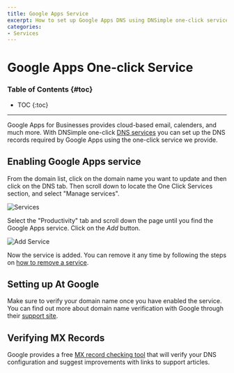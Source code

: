 ```yaml
---
title: Google Apps Service
excerpt: How to set up Google Apps DNS using DNSimple one-click service.
categories:
- Services
---
```


# Google Apps One-click Service

### Table of Contents {#toc}

* TOC
{:toc}

---

Google Apps for Businesses provides cloud-based email, calenders, and much more. With DNSimple one-click [DNS services](/categories/services/) you can set up the DNS records required by Google Apps using the one-click service we provide.


## Enabling Google Apps service

From the domain list, click on the domain name you want to update and then click on the DNS tab. Then scroll down to locate the One Click Services section, and select "Manage services".

![Services](/files/services-dns-page-add.png)

Select the "Productivity" tab and scroll down the page until you find the Google Apps service. Click on the *Add* button.

![Add Service](/files/services-google-apps.png)

Now the service is added. You can remove it any time by following the steps on [how to remove a service](/articles/services/#removing-services).


## Setting up At Google

Make sure to verify your domain name once you have enabled the service. You can find out more about domain name verification with Google through their [support site](https://support.google.com/a/search?q=domain+verification).


## Verifying MX Records

Google provides a free [MX record checking tool](https://toolbox.googleapps.com/apps/checkmx) that will verify your DNS configuration and suggest improvements with links to support articles.

